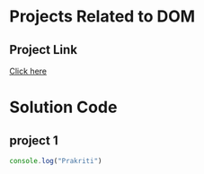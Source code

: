 # Projects Related to DOM
## Project Link

[Click here](https://stackblitz.com/edit/dom-project-chaiaurcode?file=index.html)

# Solution Code

## project 1

```javascript
console.log("Prakriti")


```
